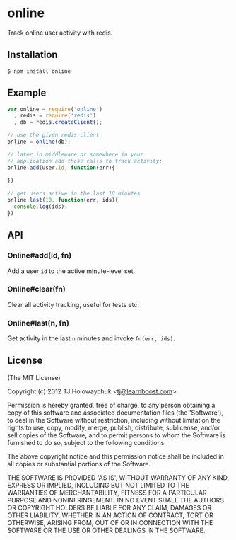 
# online

  Track online user activity with redis.

## Installation

    $ npm install online

## Example

```js
var online = require('online')
  , redis = require('redis')
  , db = redis.createClient();

// use the given redis client
online = online(db);

// later in middleware or somewhere in your
// application add these calls to track activity:
online.add(user.id, function(err){
  
})

// get users active in the last 10 minutes
online.last(10, function(err, ids){
  console.log(ids);
})
```

## API

### Online#add(id, fn)

  Add a user `id` to the active minute-level set.

### Online#clear(fn)

  Clear all activity tracking, useful for tests etc.

### Online#last(n, fn)

  Get activity in the last `n` minutes and invoke `fn(err, ids)`.

## License 

(The MIT License)

Copyright (c) 2012 TJ Holowaychuk &lt;tj@learnboost.com&gt;

Permission is hereby granted, free of charge, to any person obtaining
a copy of this software and associated documentation files (the
'Software'), to deal in the Software without restriction, including
without limitation the rights to use, copy, modify, merge, publish,
distribute, sublicense, and/or sell copies of the Software, and to
permit persons to whom the Software is furnished to do so, subject to
the following conditions:

The above copyright notice and this permission notice shall be
included in all copies or substantial portions of the Software.

THE SOFTWARE IS PROVIDED 'AS IS', WITHOUT WARRANTY OF ANY KIND,
EXPRESS OR IMPLIED, INCLUDING BUT NOT LIMITED TO THE WARRANTIES OF
MERCHANTABILITY, FITNESS FOR A PARTICULAR PURPOSE AND NONINFRINGEMENT.
IN NO EVENT SHALL THE AUTHORS OR COPYRIGHT HOLDERS BE LIABLE FOR ANY
CLAIM, DAMAGES OR OTHER LIABILITY, WHETHER IN AN ACTION OF CONTRACT,
TORT OR OTHERWISE, ARISING FROM, OUT OF OR IN CONNECTION WITH THE
SOFTWARE OR THE USE OR OTHER DEALINGS IN THE SOFTWARE.